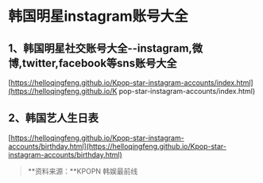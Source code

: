 # 韩国明星instagram账号大全
## 1、韩国明星社交账号大全--instagram,微博,twitter,facebook等sns账号大全
[https://helloqingfeng.github.io/Kpop-star-instagram-accounts/index.html](https://helloqingfeng.github.io/K pop-star-instagram-accounts/index.html)

## 2、韩国艺人生日表
[https://helloqingfeng.github.io/Kpop-star-instagram-accounts/birthday.html](https://helloqingfeng.github.io/Kpop-star-instagram-accounts/birthday.html)



> **资料来源：**KPOPN 韩娱最前线



